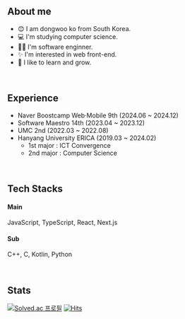 ## About me
 - 😊 I am dongwoo ko from South Korea. 
 - 💻 I'm studying computer science. 
 - 🧑‍💻 I'm software enginner.
 - ✨ I'm interested in web front-end.
 - 🌱 I like to learn and grow. 
<br/>

## Experience
- Naver Boostcamp Web·Mobile 9th (2024.06 ~ 2024.12)
- Software Maestro 14th (2023.04 ~ 2023.12)
- UMC 2nd (2022.03 ~ 2022.08)
- Hanyang University ERICA (2019.03 ~ 2024.02)
  - 1st major : ICT Convergence
  - 2nd major : Computer Science

<br/>

## Tech Stacks
#### Main   
JavaScript, TypeScript, React, Next.js
<!--
<img src="https://img.shields.io/badge/javascript-F7DF1E?style=for-the-badge&logo=javascript&logoColor=white"> <img src="https://img.shields.io/badge/typescript-3178C6?style=for-the-badge&logo=typescript&logoColor=white"> <img src="https://img.shields.io/badge/React-61DAFB?style=for-the-badge&logo=react&logoColor=white"> <img src="https://img.shields.io/badge/next.js-000000?style=for-the-badge&logo=next.js&logoColor=white"> 
-->
#### Sub   
C++, C, Kotlin, Python
<!--
<img src="https://img.shields.io/badge/c++-00599C?style=for-the-badge&logo=c&logoColor=white"> <img src="https://img.shields.io/badge/c-A8B9CC?style=for-the-badge&logo=c&logoColor=white"> <img src="https://img.shields.io/badge/Kotlin-7F52FF?style=for-the-badge&logo=kotlin&logoColor=white"> <img src="https://img.shields.io/badge/python-3776AB?style=for-the-badge&logo=python&logoColor=white"> 
-->

<br/>  

## Stats
[![Solved.ac
프로필](http://mazassumnida.wtf/api/v2/generate_badge?boj=dongwoo0307)](https://solved.ac/dongwoo0307)
[![Hits](https://hits.seeyoufarm.com/api/count/incr/badge.svg?url=https%3A%2F%2Fgithub.com%2Fdongree&count_bg=%2379C83D&title_bg=%23555555&icon=&icon_color=%23E7E7E7&title=hits&edge_flat=false)](https://hits.seeyoufarm.com)



<!--
**dongree/dongree** is a ✨ _special_ ✨ repository because its `README.md` (this file) appears on your GitHub profile.

Here are some ideas to get you started:

- 🔭 I’m currently working on ...
- 🌱 I’m currently learning ...
- 👯 I’m looking to collaborate on ...
- 🤔 I’m looking for help with ...
- 💬 Ask me about ...
- 📫 How to reach me: ...
- 😄 Pronouns: ...
- ⚡ Fun fact: ...
-->
